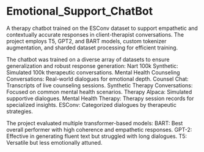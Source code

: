 # Emotional_Support_ChatBot
A therapy chatbot trained on the ESConv dataset to support empathetic and contextually accurate responses in client-therapist conversations. The project employs T5, GPT2, and BART models, custom tokenizer augmentation, and sharded dataset processing for efficient training.


The chatbot was trained on a diverse array of datasets to ensure generalization and robust response generation:
  Nart 100k Synthetic: Simulated 100k therapeutic conversations.
  Mental Health Counseling Conversations: Real-world dialogues for emotional depth.
  Counsel Chat: Transcripts of live counseling sessions.
  Synthetic Therapy Conversations: Focused on common mental health scenarios.
  Therapy Alpaca: Simulated supportive dialogues.
  Mental Health Therapy: Therapy session records for specialized insights.
  ESConv: Categorized dialogues by therapeutic strategies.

The project evaluated multiple transformer-based models:
  BART: Best overall performer with high coherence and empathetic responses.
  GPT-2: Effective in generating fluent text but struggled with long dialogues.
  T5: Versatile but less emotionally attuned.
  

